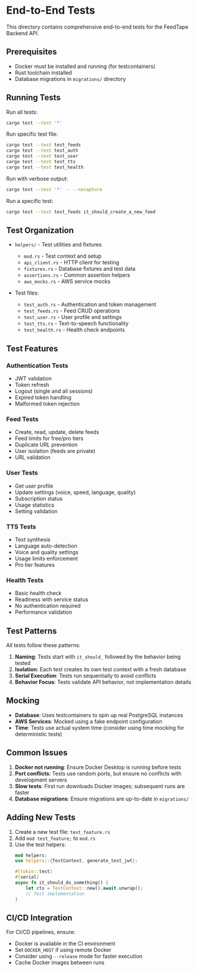 # End-to-End Tests

This directory contains comprehensive end-to-end tests for the FeedTape Backend API.

## Prerequisites

- Docker must be installed and running (for testcontainers)
- Rust toolchain installed
- Database migrations in `migrations/` directory

## Running Tests

Run all tests:
```bash
cargo test --test '*'
```

Run specific test file:
```bash
cargo test --test test_feeds
cargo test --test test_auth
cargo test --test test_user
cargo test --test test_tts
cargo test --test test_health
```

Run with verbose output:
```bash
cargo test --test '*' -- --nocapture
```

Run a specific test:
```bash
cargo test --test test_feeds it_should_create_a_new_feed
```

## Test Organization

- `helpers/` - Test utilities and fixtures
  - `mod.rs` - Test context and setup
  - `api_client.rs` - HTTP client for testing
  - `fixtures.rs` - Database fixtures and test data
  - `assertions.rs` - Common assertion helpers
  - `aws_mocks.rs` - AWS service mocks

- Test files:
  - `test_auth.rs` - Authentication and token management
  - `test_feeds.rs` - Feed CRUD operations
  - `test_user.rs` - User profile and settings
  - `test_tts.rs` - Text-to-speech functionality
  - `test_health.rs` - Health check endpoints

## Test Features

### Authentication Tests
- JWT validation
- Token refresh
- Logout (single and all sessions)
- Expired token handling
- Malformed token rejection

### Feed Tests
- Create, read, update, delete feeds
- Feed limits for free/pro tiers
- Duplicate URL prevention
- User isolation (feeds are private)
- URL validation

### User Tests
- Get user profile
- Update settings (voice, speed, language, quality)
- Subscription status
- Usage statistics
- Setting validation

### TTS Tests
- Text synthesis
- Language auto-detection
- Voice and quality settings
- Usage limits enforcement
- Pro tier features

### Health Tests
- Basic health check
- Readiness with service status
- No authentication required
- Performance validation

## Test Patterns

All tests follow these patterns:

1. **Naming**: Tests start with `it_should_` followed by the behavior being tested
2. **Isolation**: Each test creates its own test context with a fresh database
3. **Serial Execution**: Tests run sequentially to avoid conflicts
4. **Behavior Focus**: Tests validate API behavior, not implementation details

## Mocking

- **Database**: Uses testcontainers to spin up real PostgreSQL instances
- **AWS Services**: Mocked using a fake endpoint configuration
- **Time**: Tests use actual system time (consider using time mocking for deterministic tests)

## Common Issues

1. **Docker not running**: Ensure Docker Desktop is running before tests
2. **Port conflicts**: Tests use random ports, but ensure no conflicts with development servers
3. **Slow tests**: First run downloads Docker images; subsequent runs are faster
4. **Database migrations**: Ensure migrations are up-to-date in `migrations/`

## Adding New Tests

1. Create a new test file: `test_feature.rs`
2. Add `mod test_feature;` to `mod.rs`
3. Use the test helpers:
   ```rust
   mod helpers;
   use helpers::{TestContext, generate_test_jwt};

   #[tokio::test]
   #[serial]
   async fn it_should_do_something() {
       let ctx = TestContext::new().await.unwrap();
       // Test implementation
   }
   ```

## CI/CD Integration

For CI/CD pipelines, ensure:
- Docker is available in the CI environment
- Set `DOCKER_HOST` if using remote Docker
- Consider using `--release` mode for faster execution
- Cache Docker images between runs